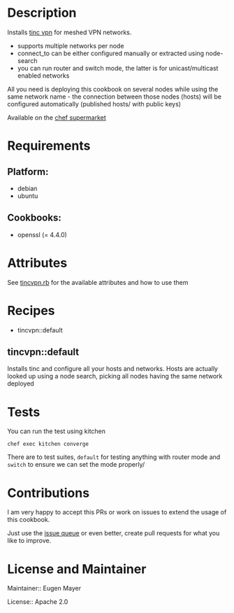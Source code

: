 # Description

Installs [tinc vpn](https://www.tinc-vpn.org/) for meshed VPN networks.

  - supports multiple networks per node
  - connect_to can be either configured manually or extracted using node-search
  - you can run router and switch mode, the latter is for unicast/multicast enabled networks
  
All you need is deploying this cookbook on several nodes while using the same network name - the connection between those nodes (hosts)
will be configured automatically (published hosts/ with public keys)

Available on the [chef supermarket](https://supermarket.chef.io/cookbooks/tincvpn)

# Requirements

## Platform:

* debian
* ubuntu

## Cookbooks:

* openssl (= 4.4.0)

# Attributes

See [tincvpn.rb](https://github.com/EugenMayer/chef-tinc-cookbook/blob/master/attributes/tincvpn.rb) for the available attributes and how to use them 

# Recipes

* tincvpn::default

## tincvpn::default

Installs tinc and configure all your hosts and networks. Hosts are actually looked up using a node search, picking all nodes
having the same network deployed

# Tests

You can run the test using kitchen

    chef exec kitchen converge
    
There are to test suites, `default` for testing anything with router mode and `switch` to ensure we can set the mode properly/

# Contributions

I am very happy to accept this PRs or work on issues to extend the usage of this cookbook.

Just use the [issue queue](https://github.com/EugenMayer/chef-tinc-cookbook/issues) or even better, create pull requests for what you like to improve.

# License and Maintainer

Maintainer:: Eugen Mayer

License:: Apache 2.0
